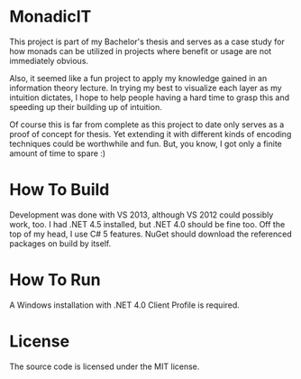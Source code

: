 MonadicIT
=========

This project is part of my Bachelor's thesis and serves as a case study for how monads can be utilized 
in projects where benefit or usage are not immediately obvious.

Also, it seemed like a fun project to apply my knowledge gained in an information theory lecture.
In trying my best to visualize each layer as my intuition dictates, I hope to help people having a 
hard time to grasp this and speeding up their building up of intuition.

Of course this is far from complete as this project to date only serves as a proof of concept for thesis.
Yet extending it with different kinds of encoding techniques could be worthwhile and fun. 
But, you know, I got only a finite amount of time to spare :)

How To Build
============

Development was done with VS 2013, although VS 2012 could possibly work, too. I had .NET 4.5 installed, but .NET 4.0 should be fine too. Off the top of my head, I use C# 5 features. NuGet should download the referenced packages on build by itself.

How To Run
==========

A Windows installation with .NET 4.0 Client Profile is required.


License
=======

The source code is licensed under the MIT license.
